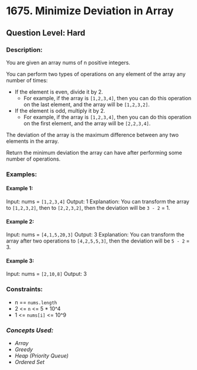 # 1675. Minimize Deviation in Array
## Question Level: Hard
### Description:
You are given an array nums of n positive integers.

You can perform two types of operations on any element of the array any number of times:
- If the element is even, divide it by 2.
    - For example, if the array is `[1,2,3,4]`, then you can do this operation on the last element, and the array will be `[1,2,3,2]`.
- If the element is odd, multiply it by 2.
    - For example, if the array is `[1,2,3,4]`, then you can do this operation on the first element, and the array will be `[2,2,3,4]`.

The deviation of the array is the maximum difference between any two elements in the array.

Return the minimum deviation the array can have after performing some number of operations.

### Examples:
#### Example 1:

Input: nums = `[1,2,3,4]`
Output: 1
Explanation: You can transform the array to `[1,2,3,2]`, then to `[2,2,3,2]`, then the deviation will be `3 - 2` = 1.
#### Example 2:

Input: nums = `[4,1,5,20,3]`
Output: 3
Explanation: You can transform the array after two operations to `[4,2,5,5,3]`, then the deviation will be `5 - 2` = 3.
#### Example 3:

Input: nums = `[2,10,8]`
Output: 3

### Constraints:

- n == `nums.length`
- 2 <= `n` <= 5 * 10^4
- 1 <= `nums[i]` <= 10^9

### <i>Concepts Used:
- Array
- Greedy
- Heap (Priority Queue)
- Ordered Set </i>